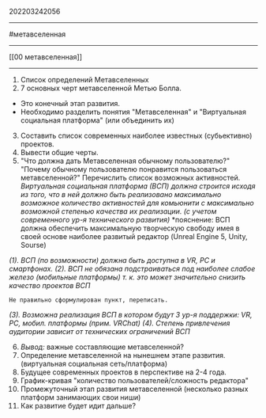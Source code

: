 202203242056
***
#метавселенная 
***
[[00 метавселенная]]
***
1. Список определений Метавселенных
2. 7 основных черт метавселенной Метью Болла.
- Это конечный этап развития.
- Необходимо разделить понятия "Метавселенная" и "Виртуальная социальная платформа" (или объединить их)
3. Составить список современных наиболее известных (субьективно) проектов.
4. Вывести общие черты.
5. "Что должна дать Метавселенная обычному пользователю?"
"Почему обычному пользователю понравится пользоваться метавселенной?"
Перечислить список возможных активностей.
*Виртуальная социальная платформа (ВСП) должна строится исходя из того, что в ней должно быть реализовано максимально возможное количество активностей для комьюнити с максимально возможной степенью качества их реализации. (с учетом современного ур-я технического развития)*
*пояснение:
ВСП должна обеспечить максимальную творческую свободу имея в своей основе наиболее развитый редактор (Unreal Engine 5, Unity, Sourse)

*(1). ВСП (по возможности) должна быть доступна в VR, PC и смартфонах.*
*(2). ВСП не обязана подстраиваться под наиболее слабое железо (мобильные платформы) т. к. это может значительно снизить качество проектов ВСП*
```
Не правильно сформулирован пункт, переписать.
```
*(3). Возможна реализация ВСП в котором будут 3 ур-я поддержки: VR, PC, мобил. платформы (прим. VRChat)*
*(4). Степень привлечения аудитории зависит от технических ограничений ВСП*

6. *Вывод:* важные составляющие метавселенной?
7. Определение метавселенной на нынешнем этапе развития.
(виртуальная социальная сеть/платформа)
8. Будущее современных проектов в перспективе на 2-4 года.
9. График-кривая "количество  пользователей/сложность редактора"
10. Промежуточный этап развития метавселенной
(несколько разных платформ занимающих свои ниши)
11. Как развитие будет идит дальше?
